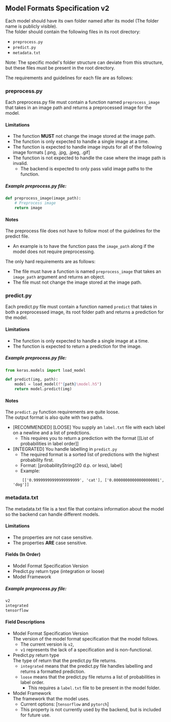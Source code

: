 ## Model Formats Specification v2
Each model should have its own folder named after its model (The folder name is publicly visible).  
The folder should contain the following files in its root directory:

- `preprocess.py`
- `predict.py`
- `metadata.txt`

Note: The specific model's folder structure can deviate from this structure, but these files must be present in the root directory.

The requirements and guidelines for each file are as follows:

### preprocess.py
Each preprocess.py file must contain a function named `preprocess_image` that takes in an image path and returns a preprocessed image for the model.

#### Limitations
- The function **MUST** not change the image stored at the image path.
- The function is only expected to handle a single image at a time.  
- The function is expected to handle image inputs for all of the following image formats [.png, .jpg, .jpeg, .gif]
- The function is not expected to handle the case where the image path is invalid. 
    - The backend is expected to only pass valid image paths to the function.


##### Example preprocess.py file:
```python
def preprocess_image(image_path):
    # Preprocess image
    return image
```

#### Notes
The preprocess file does not have to follow most of the guidelines for the predict file.
- An example is to have the function pass the `image_path` along if the model does not require preprocessing.  

The only hard requirements are as follows:
- The file must have a function is named `preprocess_image` that takes an `image_path` argument and returns an object.
- The file must not change the image stored at the image path.

### predict.py
Each predict.py file must contain a function named `predict` that takes in both a preprocessed image, its root folder path and returns a prediction for the model.

#### Limitations
- The function is only expected to handle a single image at a time.
- The function is expected to return a prediction for the image.

##### Example preprocess.py file:
```python
from keras.models import load_model

def predict(img, path):
    model = load_model(f"{path}\model.h5")
    return model.predict(img)
```

#### Notes
The `predict.py` function requirements are quite loose.  
The output format is also quite with two paths.
- [RECOMMENDED] [LOOSE] You supply an `label.txt` file with each label on a newline and a list of predctions.
    - This requires you to return a prediction with the format
    [[List of probabilities in label order]]
- [INTEGRATED] You handle labelling in `predict.py` 
    - The required format is a sorted list of predictions with the highest probability first.
    - Format: [probabilityString(20 d.p. or less), label]
    - Example: 
    ```
        [['0.99999999999999999999', 'cat'], ['0.00000000000000000001', 'dog']]
    ```

### metadata.txt
The metadata.txt file is a text file that contains information about the model so the backend can handle different models.

#### Limitations
- The properties are not case sensitive.
- The properties **ARE** case sensitive.

#### Fields (In Order)
- Model Format Specification Version
- Predict.py return type (integration or loose)
- Model Framework

##### Example preprocess.py file:
```python
v2
integrated
tensorflow
```

#### Field Descriptions
- Model Format Specification Version\
The version of the model format specification that the model follows.
    - The current version is `v2`,
    - `v1` represents the lack of a specification and is non-functional.
- Predict.py return type\
  The type of return that the predict.py file returns.
    - `integrated` means that the predict.py file handles labelling and returns a formatted prediction.
    - `loose` means that the predict.py file returns a list of probabilities in label order.
        - This requires a `label.txt` file to be present in the model folder.
- Model Framework\
The framework that the model uses.
    - Current options: [`tensorflow` and `pytorch`]
    - This property is not currently used by the backend, but is included for future use.
